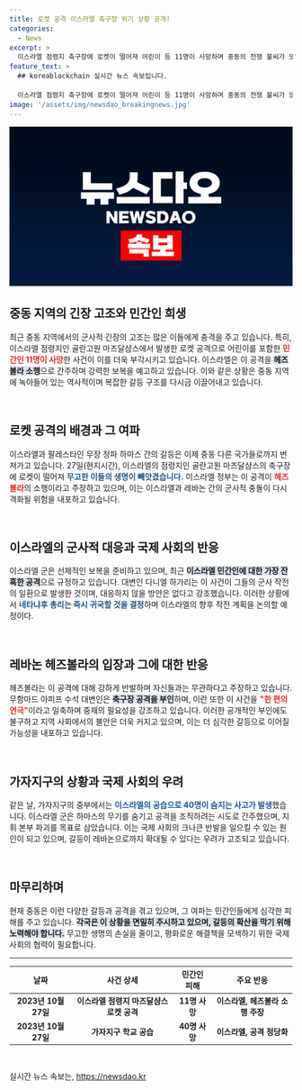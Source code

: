 ```yaml
---
title: 로켓 공격 이스라엘 축구장 위기 상황 공개!
categories:
  - News
excerpt: >
  이스라엘 점령지 축구장에 로켓이 떨어져 어린이 등 11명이 사망하며 중동의 전쟁 불씨가 또 다시 타올랐습니다. 이스라엘은 헤즈볼라에 대한 보복 공격을 예고하며 긴장이 고조되고 있습니다.
feature_text: >
  ## koreablockchain 실시간 뉴스 속보입니다.

  이스라엘 점령지 축구장에 로켓이 떨어져 어린이 등 11명이 사망하며 중동의 전쟁 불씨가 또 다시 타올랐습니다. 이스라엘은 헤즈볼라에 대한 보복 공격을 예고하며 긴장이 고조되고 있습니다.
image: '/assets/img/newsdao_breakingnews.jpg'
---
```


<p><img src="/assets/img/newsdao_breakingnews.jpg" alt="koreablockchain 속보" /></p>

<h2 data-ke-size="size26">중동 지역의 긴장 고조와 민간인 희생</h2>

<p data-ke-size="size16">최근 중동 지역에서의 군사적 긴장의 고조는 많은 이들에게 충격을 주고 있습니다. 특히, 이스라엘 점령지인 골란고원 마즈달샴스에서 발생한 로켓 공격으로 어린이를 포함한 <b><span style="color: #ee2323;">민간인 11명이 사망</span></b>한 사건이 이를 더욱 부각시키고 있습니다. 이스라엘은 이 공격을 <b><span style="background-color: #21538527;">헤즈볼라 소행</span></b>으로 간주하며 강력한 보복을 예고하고 있습니다. 이와 같은 상황은 중동 지역에 녹아들어 있는 역사적이며 복잡한 갈등 구조를 다시금 이끌어내고 있습니다.</p>

<p data-ke-size="size16">&nbsp;</p>

<h2 data-ke-size="size26">로켓 공격의 배경과 그 여파</h2>

<p data-ke-size="size16">이스라엘과 팔레스타인 무장 정파 하마스 간의 갈등은 이제 중동 다른 국가들로까지 번져가고 있습니다. 27일(현지시간), 이스라엘의 점령지인 골란고원 마즈달샴스의 축구장에 로켓이 떨어져 <b><span style="color: #1a5490;">무고한 이들의 생명이 빼앗겼습니다.</span></b> 이스라엘 정부는 이 공격이 <b><span style="color: #ee2323;">헤즈볼라</span></b>의 소행이라고 주장하고 있으며, 이는 이스라엘과 레바논 간의 군사적 충돌이 다시 격화될 위험을 내포하고 있습니다.</p>

<p data-ke-size="size16">&nbsp;</p>

<h2 data-ke-size="size26">이스라엘의 군사적 대응과 국제 사회의 반응</h2>

<p data-ke-size="size16">이스라엘 군은 선제적인 보복을 준비하고 있으며, 최근 <b><span style="background-color: #21538527;">이스라엘 민간인에 대한 가장 잔혹한 공격</span></b>으로 규정하고 있습니다. 대변인 다니엘 하가리는 이 사건이 그들의 군사 작전의 일환으로 발생한 것이며, 대응하지 않을 방안은 없다고 강조했습니다. 이러한 상황에서 <b><span style="color: #1a5490;">네타냐후 총리는 즉시 귀국할 것을 결정</span></b>하며 이스라엘의 향후 작전 계획을 논의할 예정이다.</p>

<p data-ke-size="size16">&nbsp;</p>

<h2 data-ke-size="size26">레바논 헤즈볼라의 입장과 그에 대한 반응</h2>

<p data-ke-size="size16">헤즈볼라는 이 공격에 대해 강하게 반발하며 자신들과는 무관하다고 주장하고 있습니다. 무함마드 아피프 수석 대변인은 <b><span style="background-color: #21538527;">축구장 공격을 부인</span></b>하며, 이란 또한 이 사건을 <b><span style="color: #ee2323;">"한 편의 연극"</span></b>이라고 일축하며 중재의 필요성을 강조하고 있습니다. 이러한 공개적인 부인에도 불구하고 지역 사회에서의 불안은 더욱 커지고 있으며, 이는 더 심각한 갈등으로 이어질 가능성을 내포하고 있습니다.</p>

<p data-ke-size="size16">&nbsp;</p>

<h2 data-ke-size="size26">가자지구의 상황과 국제 사회의 우려</h2>

<p data-ke-size="size16">같은 날, 가자지구의 중부에서는 <b><span style="color: #1a5490;">이스라엘의 공습으로 40명이 숨지는 사고가 발생</span></b>했습니다. 이스라엘 군은 하마스의 무기를 숨기고 공격을 조직하려는 시도로 간주했으며, 지휘 본부 파괴를 목표로 삼았습니다. 이는 국제 사회의 크나큰 반발을 일으킬 수 있는 원인이 되고 있으며, 갈등이 레바논으로까지 확대될 수 있다는 우려가 고조되고 있습니다.</p>

<p data-ke-size="size16">&nbsp;</p>

<h2 data-ke-size="size26">마무리하며</h2>

<p data-ke-size="size16">현재 중동은 이런 다양한 갈등과 공격을 겪고 있으며, 그 여파는 민간인들에게 심각한 피해를 주고 있습니다. <b><span style="background-color: #21538527;">각국은 이 상황을 면밀히 주시하고 있으며, 갈등의 확산을 막기 위해 노력해야 합니다.</span></b> 무고한 생명의 손실을 줄이고, 평화로운 해결책을 모색하기 위한 국제 사회의 협력이 필요합니다.</p>

<hr/>

<table style="width: 100%;">
    <thead>
        <tr>
            <th style="text-align: center; height: 23px;"><b>날짜</b></th>
            <th style="text-align: center; height: 23px;"><b>사건 상세</b></th>
            <th style="text-align: center; height: 23px;"><b>민간인 피해</b></th>
            <th style="text-align: center; height: 23px;"><b>주요 반응</b></th>
        </tr>
    </thead>
    <tbody>
        <tr>
            <td style="text-align: center; height: 17px;"><b>2023년 10월 27일</b></td>
            <td style="text-align: center; height: 17px;"><b>이스라엘 점령지 마즈달샴스 로켓 공격</b></td>
            <td style="text-align: center; height: 17px;"><b>11명 사망</b></td>
            <td style="text-align: center; height: 17px;"><b>이스라엘, 헤즈볼라 소행 주장</b></td>
        </tr>
        <tr>
            <td style="text-align: center; height: 17px;"><b>2023년 10월 27일</b></td>
            <td style="text-align: center; height: 17px;"><b>가자지구 학교 공습</b></td>
            <td style="text-align: center; height: 17px;"><b>40명 사망</b></td>
            <td style="text-align: center; height: 17px;"><b>이스라엘, 공격 정당화</b></td>
        </tr>
    </tbody>
</table>

<p data-ke-size="size16">&nbsp;</p>
실시간 뉴스 속보는, <a href="https://newsdao.kr" rel="dofollow">https://newsdao.kr</a>


